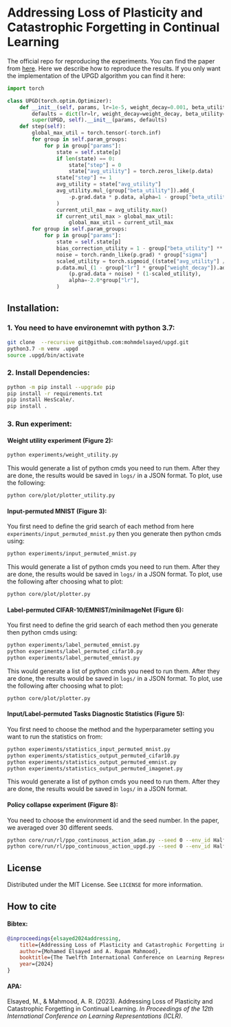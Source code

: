 # Addressing Loss of Plasticity and Catastrophic Forgetting in Continual Learning

The official repo for reproducing the experiments. You can find the paper from [here](https://openreview.net/forum?id=sKPzAXoylB). Here we describe how to reproduce the results. If you only want the implementation of the UPGD algorithm you can find it here:

```python
import torch

class UPGD(torch.optim.Optimizer):
    def __init__(self, params, lr=1e-5, weight_decay=0.001, beta_utility=0.999, sigma=0.001):
        defaults = dict(lr=lr, weight_decay=weight_decay, beta_utility=beta_utility, sigma=sigma)
        super(UPGD, self).__init__(params, defaults)
    def step(self):
        global_max_util = torch.tensor(-torch.inf)
        for group in self.param_groups:
            for p in group["params"]:
                state = self.state[p]
                if len(state) == 0:
                    state["step"] = 0
                    state["avg_utility"] = torch.zeros_like(p.data)
                state["step"] += 1
                avg_utility = state["avg_utility"]
                avg_utility.mul_(group["beta_utility"]).add_(
                    -p.grad.data * p.data, alpha=1 - group["beta_utility"]
                )
                current_util_max = avg_utility.max()
                if current_util_max > global_max_util:
                    global_max_util = current_util_max
        for group in self.param_groups:
            for p in group["params"]:
                state = self.state[p]
                bias_correction_utility = 1 - group["beta_utility"] ** state["step"]
                noise = torch.randn_like(p.grad) * group["sigma"]
                scaled_utility = torch.sigmoid_((state["avg_utility"] / bias_correction_utility) / global_max_util)
                p.data.mul_(1 - group["lr"] * group["weight_decay"]).add_(
                    (p.grad.data + noise) * (1-scaled_utility),
                    alpha=-2.0*group["lr"],
                )
```

## Installation:
### 1. You need to have environemnt with python 3.7:
``` sh
git clone  --recursive git@github.com:mohmdelsayed/upgd.git
python3.7 -m venv .upgd
source .upgd/bin/activate
```
### 2. Install Dependencies:
```sh
python -m pip install --upgrade pip
pip install -r requirements.txt 
pip install HesScale/.
pip install .
```

### 3. Run experiment:
#### Weight utility experiment (Figure 2):
```sh
python experiments/weight_utility.py
```
This would generate a list of python cmds you need to run them. After they are done, the results would be saved in `logs/` in a JSON format. To plot, use the following:
```sh
python core/plot/plotter_utility.py
```

#### Input-permuted MNIST (Figure 3):
You first need to define the grid search of each method from here `experiments/input_permuted_mnist.py` then you generate then python cmds using:
```sh
python experiments/input_permuted_mnist.py
```
This would generate a list of python cmds you need to run them. After they are done, the results would be saved in `logs/` in a JSON format. To plot, use the following after choosing what to plot:
```sh
python core/plot/plotter.py
```

#### Label-permuted CIFAR-10/EMNIST/miniImageNet (Figure 6):
You first need to define the grid search of each method then you generate then python cmds using:
```sh
python experiments/label_permuted_emnist.py
python experiments/label_permuted_cifar10.py
python experiments/label_permuted_emnist.py
```
This would generate a list of python cmds you need to run them. After they are done, the results would be saved in `logs/` in a JSON format. To plot, use the following after choosing what to plot:
```sh
python core/plot/plotter.py
```

#### Input/Label-permuted Tasks Diagnostic Statistics (Figure 5):
You first need to choose the method and the hyperparameter setting you want to run the statistics on from:
```sh
python experiments/statistics_input_permuted_mnist.py
python experiments/statistics_output_permuted_cifar10.py
python experiments/statistics_output_permuted_emnist.py
python experiments/statistics_output_permuted_imagenet.py
```
This would generate a list of python cmds you need to run them. After they are done, the results would be saved in `logs/` in a JSON format.


#### Policy collapse experiment (Figure 8):
You need to choose the environment id and the seed number. In the paper, we averaged over 30 different seeds.
```sh
python core/run/rl/ppo_continuous_action_adam.py --seed 0 --env_id HalfCheetah-v4
python core/run/rl/ppo_continuous_action_upgd.py --seed 0 --env_id HalfCheetah-v4
```

## License

Distributed under the MIT License. See `LICENSE` for more information.


## How to cite

#### Bibtex:
```bibtex
@inproceedings{elsayed2024addressing,
    title={Addressing Loss of Plasticity and Catastrophic Forgetting in Continual Learning},
    author={Mohamed Elsayed and A. Rupam Mahmood},
    booktitle={The Twelfth International Conference on Learning Representations},
    year={2024}
}
```

#### APA:
Elsayed, M., & Mahmood, A. R. (2023). Addressing Loss of Plasticity and Catastrophic Forgetting in Continual Learning. <em>In Proceedings of the 12th International Conference on Learning Representations (ICLR)</em>.